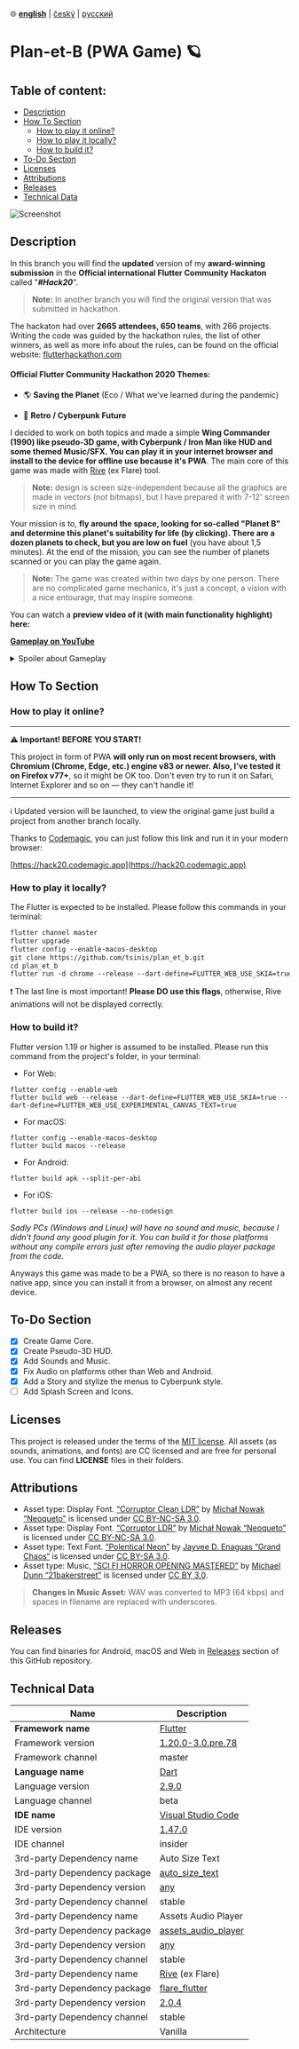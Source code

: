 ﻿﻿:globe_with_meridians:  **<u>english</u>**  |   [český](README.cz.md)	|   [русский](README.ru.md)

# Plan-et-B (PWA Game) 🪐

## Table of content:
* [Description](#Description)
* [How To Section](#How-to-Section)
  * [How to play it online?](#How-to-play-it-online?)
  * [How to play it locally?](#How-to-play-it-locally?)
  * [How to build it?](#How-to-build-it?)
* [To-Do Section](#To-Do-Section)
* [Licenses](#Licenses)
* [Attributions](#Attributions)
* [Releases](#Releases)
* [Technical Data](#Technical-Data)

![Screenshot](preview.gif)

## Description

In this branch you will find the **updated** version of my **award-winning submission** in the **Official international Flutter Community Hackaton** called "***#Hack20***".
> **Note:**  In another branch you will find the original version that was submitted in hackathon.

The hackaton had over **2665 attendees, 650 teams**, with 266 projects. Writing the code was guided by the hackathon rules, the list of other winners, as well as more info about the rules, can be found on the official website: [flutterhackathon.com](https://flutterhackathon.com)

#### Official Flutter Community Hackathon 2020 Themes:

* 🌎 **Saving the Planet** (Eco / What we’ve learned during the pandemic)

* 👾 **Retro / Cyberpunk Future**

I decided to work on both topics and made a simple **Wing Commander (1990) like pseudo-3D game, with Cyberpunk / Iron Man like HUD and some themed Music/SFX. You can play it in your internet browser and install to the device for offline use because it's PWA**. The main core of this game was made with [Rive](https://rive.app) (ex Flare) tool.
> **Note:** design is screen size-independent because all the graphics are made in vectors (not bitmaps), but I have prepared it with 7-12' screen size in mind.

Your mission is to, **fly around the space, looking for so-called "Planet B" and determine this planet's suitability for life (by clicking). There are a dozen planets to check, but you are low on fuel** (you have about 1,5 minutes). At the end of the mission, you can see the number of planets scanned or you can play the game again.

> **Note:** The game was created within two days by one person. There are no complicated game mechanics, it's just a concept, a vision with a nice entourage, that may inspire someone.

You can watch a **preview video of it (with main functionality highlight) here:**

**[Gameplay on YouTube](https://youtu.be/_hoEp9jGoLc)**

<details>
  <summary>Spoiler about Gameplay</summary>

There is no planet B (suitable for life). And it's the main point of this game and philosophical part related to the topic of Ecology... **We need to take care of our Earth.**

</details>

## How To Section

### How to play it online?

---

:warning: **Important! BEFORE YOU START!**


This project in form of PWA **will only run on most recent browsers, with Chromium (Chrome, Edge, etc.) engine v83 or newer. Also, I've tested it on Firefox v77+**, so it might be OK too. Don't even try to run it on Safari, Internet Explorer and so on — they can't handle it!

---
:information_source: Updated version will be launched, to view the original game just build a project from another branch locally.

Thanks to [Codemagic](https://codemagic.io), you can just follow this link and run it in your modern browser:

[https://hack20.codemagic.app](https://hack20.codemagic.app)

### How to play it locally?
The Flutter is expected to be installed. Please follow this commands in your terminal:
````markdown
flutter channel master
flutter upgrade
flutter config --enable-macos-desktop
git clone https://github.com/tsinis/plan_et_b.git
cd plan_et_b
flutter run -d chrome --release --dart-define=FLUTTER_WEB_USE_SKIA=true --dart-define=FLUTTER_WEB_USE_EXPERIMENTAL_CANVAS_TEXT=true
````

:exclamation: The last line is most important! **Please DO use this flags**, otherwise, Rive animations will not be displayed correctly.

### How to build it?

Flutter version 1.19 or higher is assumed to be installed. Please run this command from the project's folder, in your terminal:

* For Web:
```
flutter config --enable-web
flutter build web --release --dart-define=FLUTTER_WEB_USE_SKIA=true --dart-define=FLUTTER_WEB_USE_EXPERIMENTAL_CANVAS_TEXT=true
```
* For macOS:
```
flutter config --enable-macos-desktop
flutter build macos --release
```

* For Android:
```
flutter build apk --split-per-abi
```
* For iOS:
```
flutter build ios --release --no-codesign
```

 *Sadly PCs (Windows and Linux) will have no sound and music, because I didn't found any good plugin for it. You can build it for those platforms without any compile errors just after removing the audio player package from the code.*

 Anyways this game was made to be a PWA, so there is no reason to have a native app, since you can install it from a browser, on almost any recent device.

## To-Do Section

- [x] Create Game Core.
- [x] Create Pseudo-3D HUD.
- [x] Add Sounds and Music.
- [x] Fix Audio on platforms other than Web and Android.
- [x] Add a Story and stylize the menus to Cyberpunk style.
- [ ] Add Splash Screen and Icons.

## Licenses
This project is released under the terms of the [MIT license](./LICENSE). All assets (as sounds, animations, and fonts) are CC licensed and are free for personal use. You can find **LICENSE** files in their folders.

## Attributions

* Asset type: Display Font.
[“Corruptor Clean LDR”](https://fontstruct.com/fontstructions/show/985416)
by [Michał Nowak “Neoqueto”](https://fontstruct.com/fontstructors/196948/neoqueto)
is licensed under [CC BY-NC-SA 3.0](https://creativecommons.org/licenses/by-nc-sa/3.0/).
* Asset type: Display Font.
[“Corruptor LDR”](https://fontstruct.com/fontstructions/show/983353)
by [Michał Nowak “Neoqueto”](https://fontstruct.com/fontstructors/196948/neoqueto)
is licensed under [CC BY-NC-SA 3.0](http://creativecommons.org/licenses/by-nc-sa/3.0/).
* Asset type: Text Font.
[“Polentical Neon”](https://www.dafont.com/polentical-neon.font)
by [Jayvee D. Enaguas “Grand Chaos“](https://harvettfox96.neocities.org)
is licensed under [CC BY-SA 3.0](https://creativecommons.org/licenses/by-sa/3.0/).
* Asset type: Music,
[“SCI FI HORROR OPENING MASTERED”](https://soundcloud.com/21bakerstreet/sci-fi-horror-opening-mastered)
by [Michael Dunn “21bakerstreet”](https://soundcloud.com/21bakerstreet)
is licensed under [CC BY 3.0](https://creativecommons.org/licenses/by/3.0/).
> **Changes in Music Asset:** WAV was converted to MP3 (64 kbps) and spaces in filename are replaced with underscores.

## Releases

You can find binaries for Android, macOS and Web in [Releases](https://github.com/tsinis/plan_et_b/releases) section of this GitHub repository.

## Technical Data

| Name | Description |
| ---- | ----------- |
| **Framework name** | [Flutter](https://flutter.dev) |
| Framework version | [1.20.0-3.0.pre.78](https://github.com/flutter/flutter) |
| Framework channel | master |
| **Language name** | [Dart](https://dart.dev) |
| Language version | [2.9.0](https://github.com/dart-lang) |
| Language channel | beta |
| **IDE name** | [Visual Studio Code](https://code.visualstudio.com/insiders/) |
| IDE version | [1.47.0](https://github.com/microsoft/vscode) |
| IDE channel | insider |
| 3rd-party Dependency name | Auto Size Text|
| 3rd-party Dependency package | [auto_size_text](https://pub.dev/packages/auto_size_text) |
| 3rd-party Dependency version | [any](https://github.com/leisim/auto_size_text) |
| 3rd-party Dependency channel | stable |
| 3rd-party Dependency name | Assets Audio Player |
| 3rd-party Dependency package | [assets_audio_player](https://pub.dev/packages/assets_audio_player) |
| 3rd-party Dependency version | [any](https://github.com/florent37/Flutter-AudioPlayer) |
| 3rd-party Dependency channel | stable |
| 3rd-party Dependency name | [Rive](https://rive.app) (ex Flare) |
| 3rd-party Dependency package | [flare_flutter](https://pub.dev/packages/flare_flutter) |
| 3rd-party Dependency version | [2.0.4](https://github.com/2d-inc/Flare-Flutter) |
| 3rd-party Dependency channel | stable |
| Architecture | Vanilla |